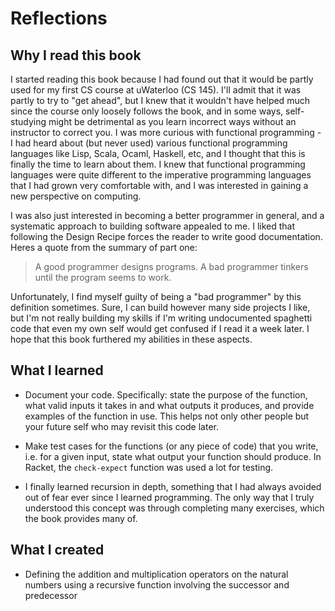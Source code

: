 # Reflections
## Why I read this book
I started reading this book because I had found out that it would be partly used for my first CS course at uWaterloo (CS 145). I'll admit that it was partly to try to "get ahead", but I knew that it wouldn't have helped much since the course only loosely follows the book, and in some ways, self-studying might be detrimental as you learn incorrect ways without an instructor to correct you. I was more curious with functional programming - I had heard about (but never used) various functional programming languages like Lisp, Scala, Ocaml, Haskell, etc, and I thought that this is finally the time to learn about them. I knew that functional programming languages were quite different to the imperative programming languages that I had grown very comfortable with, and I was interested in gaining a new perspective on computing.

I was also just interested in becoming a better programmer in general, and a systematic approach to building software appealed to me. I liked that following the Design Recipe forces the reader to write good documentation. Heres a quote from the summary of part one: 
> A good programmer designs programs. A bad programmer tinkers until the program seems to work.

Unfortunately, I find myself guilty of being a "bad programmer" by this definition sometimes. Sure, I can build however many side projects I like, but I'm not really building my skills if I'm writing undocumented spaghetti code that even my own self would get confused if I read it a week later. I hope that this book furthered my abilities in these aspects.

## What  I learned
- Document your code. Specifically: state the purpose of the function, what valid inputs it takes in and what outputs it produces, and provide examples of the function in use. This helps not only other people but your future self who may revisit this code later.

- Make test cases for the functions (or any piece of code) that you write, i.e. for a given input, state what output your function should produce. In Racket, the `check-expect` function was used a lot for testing.

- I finally learned recursion in depth, something that I had always avoided out of fear ever since I learned programming. The only way that I truly understood this concept was through completing many exercises, which the book provides many of.


## What I created
- Defining the addition and multiplication operators on the natural numbers using a recursive function involving the successor and predecessor